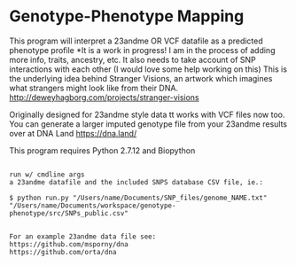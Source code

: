 Genotype-Phenotype Mapping
===============
This program will interpret a 23andme OR VCF datafile as a predicted phenotype profile
*It is a work in progress! 
I am in the process of adding more info, traits, ancestry, etc. 
It also needs to take account of SNP interactions with each other (I would love some help working on this)
This is the underlying idea behind Stranger Visions, an artwork which imagines what strangers might look like from their DNA.
http://deweyhagborg.com/projects/stranger-visions

Originally designed for 23andme style data tt works with VCF files now too. 
You can generate a larger imputed genotype file from your 23andme results over at DNA Land 
https://dna.land/

This program requires Python 2.7.12 and Biopython
~~~

run w/ cmdline args
a 23andme datafile and the included SNPS database CSV file, ie.:

$ python run.py "/Users/name/Documents/SNP_files/genome_NAME.txt" "/Users/name/Documents/workspace/genotype-phenotype/src/SNPs_public.csv"


For an example 23andme data file see:
https://github.com/msporny/dna
https://github.com/orta/dna

